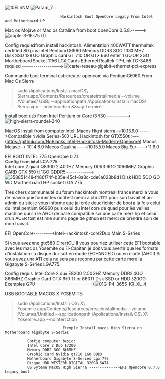 ![10ELhNM](https://github.com/user-attachments/assets/16240f19-b64f-4596-911f-437bcb135d7c)                                                                 ![Param_7](https://github.com/user-attachments/assets/dfd77bc4-8dd5-45cf-944d-a9ec2b6880b6)


                                                             

                             Hackintosh Boot OpenCore Legacy From Intel and Motherboard HP

Mac os Mojave or Mac os Catalina from boot OpenCore 0.5.8.----->![apple-3-16575 (1)](https://github.com/user-attachments/assets/d7bb3594-5b68-4700-a3eb-d762674edd8a)

Config requiedfrom install hackintosh.
Alimentation 400WATT thermaltek certified 80 plus
intel Pentium G6960 
Memory DDR3 8GO 1333 MHZ                          
Disk SSD 128 GO
Graphic card GT 710 OR GTX 660 enter 1 GO OR 2GO
Mortheboard Socket 1156 LGA
Cards Ethernet Realtek TP-Link TG-3468 requied  ------------------>  ![carte-reseau-gigabit-ethernet-pci-express](https://github.com/user-attachments/assets/8d03bf3a-eb8f-4a4a-ba54-f21446671888)

Commande boot terminal usb creator opencore via PentiumG6960
From Mac Os Sierra

>sudo /Applications/Install\ macOS\ Sierra.app/Contents/Resources/createinstallmedia --volume /Volumes/ USB/ --applicationpath /Applications/Install\ macOS\ Sierra.app --nointeraction &&say Terminé  

 Install boot usb From Intel Pentium or Core i3 530  --------->![high-sierra-roundel-240](https://github.com/user-attachments/assets/829bb58c-7e36-4b50-b2e5-146c9d05f206)

 MacOS Install from computer Intel: 
 Macos Hight sierra-->10.13.6.0 ----->Compatible Nvidia Series-500 URL Hackintosh for GTX550ti>---(https://github.com/NoBlanks/Intel-Hackintosh-Modern-Opencore) 
 Macos Mojave--> 10.14.6.0
 Macos Catalina--->10.15.5.0
 Macos Big-Sur--->11.6.0

EFI BOOT INTEL 775 OpenCore 0.7.1                                                            
Config from intel LGA 775                                                                     
Intel core 2 quad Q8300 2.40GHZ
Memory DDR3 6GO 1066MHZ
Graphic CARD GTX 550 ti 1GO GDDR5 ----------->  ![358851448-f486f74f-b35e-45cf-8a8c-cde6a023b8d1](https://github.com/user-attachments/assets/e0945e51-86e4-4cdd-99bc-30dacfc69ce6)
Disk HDD 5OO GO WD
Mortherboard HP socket LGA 775

Tres chers communauté du forum hackintosh montréal france merci a vous de mavoir pue fournir les outil est merci a chris1111 pour son travail et au admin du site je vous informe que jai crée 
deux fichier de boot a la fois celui du intel pentium G6960 puis celui du intel core de quad pour les veilles machine qui on le AHCI de base compatible sur une carte mere hp et celui d'un ACER tout est mie sur ma page de github est merci de prendre soin de mon travail.

EFI OpenCore-------->Intel-Hackintosh-core2Duo Main S-Series

Si vous avez une gtx580 DirectCU II vous pourriez utiliser cette EFI bootable avec les mac os Yosemite ou El-Capitan je doit vous avertir que les formats d'instalation du disque dur soit en mode (ECHANCED)
 ou en mode (AHCI) Si vous avez une ATI cela ne sera pas reconnu par cette carte mere la Gigabyte S-Series LGA775.

Config requis:
Intel Core 2 duo E8200 2.50GHZ
Memory DDR2 4GO 866MHZ
Graphic Card GTX 650 TI or 660TI
Disk SSD or HDD 320GO
Exemples GPU--------------------------->![01G-P4-3655-KR_XL_4](https://github.com/user-attachments/assets/6e792768-ca6a-4322-9370-7976d3eda011)

USB BOOTABLE MACOS X YOSEMITE:

>sudo /Applications/Install\ OS\ X\ Yosemite.app/Contents/Resources/createinstallmedia --volume /Volumes/Untitled --applicationpath /Applications/Install\ OS\ X\ Yosemite.app --nointeraction
                              
                              
                              Exemple Install macos High Sierra on Motherboard Gigabyte S-Series
              
              Config computer basic:
              Intel Core 2 Duo E7200
              Memory DDR2 3GO 866MHZ
              Graphic Card Nvidia gt710 1GO DDR3
              Motherboard Gigabyte S-Series Lga 775
              Disque HDD WESTERN DIGITAL 320GO SATA
              OS Syteme MacOS High Sierra ------------->EFI Opencore 0.7.6 Legacy boot 
